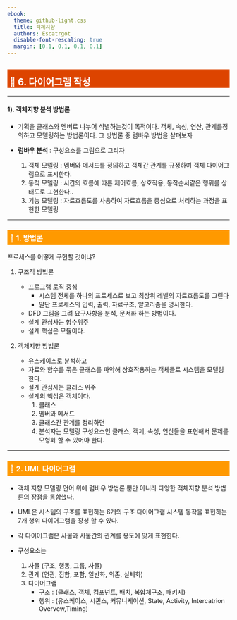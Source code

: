```yaml
---
ebook:
  theme: github-light.css
  title: 객체지향
  authors: Escatrgot
  disable-font-rescaling: true
  margin: [0.1, 0.1, 0.1, 0.1]
---
```

<style>
    h3.quest { font-weight: bold; border: 3px solid; color: #A0F !important;}
    .quest { font-weight: bold; color: #A5F !important;}
    h2 { border-top: 12px solid #D40; border-left: 5px solid #D40; border-right: 5px solid #D40; background-color: #D40; color: #FFF !important; font-weight: bold;}
    h3 { border-top: 12px solid #F90; border: 5px solid #F90; background-color: #F90; color: #FFF !important;}
</style>


## 📕 6. 다이어그램 작성

---

#### 1). 객체지향 분석 방법론
* 기획을 클래스와 멤버로 나누어 식별하는것이 목적이다.
객체, 속성, 연산, 관계를정의하고 모델링하는 방법론이다.
그 방법론 중 럼바우 방법을 살펴보자

* **럼바우 분석** : 구성요소를 그림으로 그리자
   1. 객체 모델링 : 멤버와 메서드를 정의하고 객체간 관계를 규정하여 객체 다이어그램으로 표시한다.
   2. 동적 모델링 : 시간의 흐름에 따른 제어흐름, 상호작용, 동작순서같은 행위를 상태도로 표현한다..
   3. 기능 모델링 : 자료흐름도를 사용하여 자료흐름을 중심으로 처리하는 과정을 표현한 모델링

---

### 📄 1. 방법론
프로세스를 어떻게 구현할 것이냐?
1. 구조적 방법론
   * 프로그램 로직 중심  
     * 시스템 전체를 하나의 프로세스로 보고 최상위 레벨의 자료흐름도를 그린다
     * 말단 프로세스의 입력, 출력, 자료구조, 알고리즘을 명시한다.
   * DFD 그림을 그려 요구사항을 분석, 문서화 하는 방법이다.
   * 설계 관심사는 함수위주
   * 설계 핵심은 모듈이다.

2. 객체지향 방법론
   * 유스케이스로 분석하고
   * 자료와 함수를 묶은 클래스를 파악해 상호작용하는 객체들로 시스템을 모델링한다.
   * 설계 관심사는 클래스 위주
   * 설계의 핵심은 객체이다.
      1. 클래스
      2. 멤버와 메서드
      3. 클래스간 관계를 정리하면
      4. 분석자는 모델링 구성요소인 클래스, 객체, 속성, 연산들을 표현해서 문제를 모형화 할 수 있어야 한다.

---

### 📄  2. UML 다이어그램

* 객체 지향 모델링 언어
위에 럼바우 방법론 뿐만 아니라 다양한 객체지향 분석 방법론의 장점을 통함했다.

* UML은 
시스템의 구조를 표현하는 6개의 구조 다이어그램
시스템 동작을 표현하는 7개 행위 다이어그램을 장성 할 수 있다.

* 각 다이어그램은 사물과 사물간의 관계를 용도에 맞게 표현한다.

* 구성요소는 
  1. 사물 (구조, 행동, 그룹, 사물)
  2. 관계 (연관, 집합, 포함, 일반화, 의존, 실체화)
  3. 다이어그램 
     * 구조 : (클래스, 객체, 컴포넌트, 배치, 복합체구조, 패키지)
     * 행위  : (유스케이스, 시퀸스, 커뮤니케이션, State, Activity, Intercatrion Overvew,Timing)